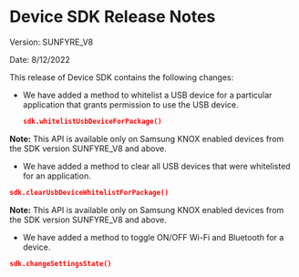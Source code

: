 # Device SDK Release Notes

Version: SUNFYRE_V8

Date: 8/12/2022

This release of Device SDK contains the following changes:

-   We have added a method to whitelist a USB device for a particular application that grants permission to use the USB device.
    
    ```json
    sdk.whitelistUsbDeviceForPackage()
    ```
    
**Note:** This API is available only on Samsung KNOX enabled devices from the SDK version SUNFYRE_V8 and above.

  

-   We have added a method to clear all USB devices that were whitelisted for an application.
    
```json
sdk.clearUsbDeviceWhitelistForPackage()
```

**Note:** This API is available only on Samsung KNOX enabled devices from the SDK version SUNFYRE_V8 and above.

-   We have added a method to toggle ON/OFF Wi-Fi and Bluetooth for a device.
    
```json
sdk.changeSettingsState()
```
